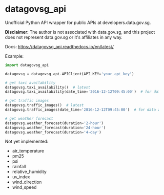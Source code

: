 # datagovsg_api

Unofficial Python API wrapper for public APIs at developers.data.gov.sg.

**Disclaimer**: The author is not associated with data.gov.sg, and this project does not represent data.gov.sg or it's affiliates in any way.

Docs: https://datagovsg_api.readthedocs.io/en/latest/

Example:

```python
import datagovsg_api

datagovsg = datagovsg_api.APIClient(API_KEY='your_api_key')

# get taxi availability
datagovsg.taxi_availability()  # latest
datagovsg.taxi_availability(date_time='2016-12-12T09:45:00')  # for data at specific date/time

# get traffic images
datagovsg.traffic_images()  # latest
datagovsg.traffic_images(date_time='2016-12-12T09:45:00')  # for data at specific date/time

# get weather forecast
datagovsg.weather_forecast(duration='2-hour')
datagovsg.weather_forecast(duration='24-hour')
datagovsg.weather_forecast(duration='4-day')
```

Not yet implemented:

* air_temperature
* pm25
* psi
* rainfall
* relative_humidity
* uv_index
* wind_direction
* wind_speed
